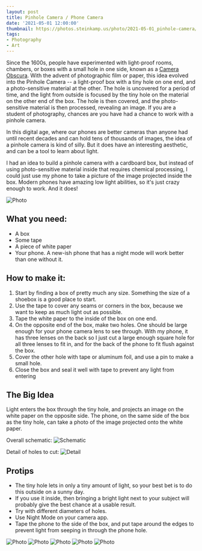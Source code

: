 ```yaml
---
layout: post
title: Pinhole Camera / Phone Camera
date: '2021-05-01 12:00:00'
thumbnail: https://photos.steinkamp.us/photo/2021-05-01_pinhole-camera/2021050117281610--1703653035229124392-IMG_2421.jpg?size=300x300&crop
tags:
- Photography
- Art
---
```


Since the 1600s, people have experimented with light-proof rooms, chambers, or boxes with a small hole in one side, known as a [Camera Obscura](https://en.wikipedia.org/wiki/Camera_obscura). With the advent of photographic film or paper, this idea evolved into the Pinhole Camera -- a light-proof box with a tiny hole on one end, and a photo-sensitive material at the other. The hole is uncovered for a period of time, and the light from outside is focused by the tiny hole on the material on the other end of the box. The hole is then covered, and the photo-sensitive material is then processed, revealing an image. If you are a student of photography, chances are you have had a chance to work with a pinhole camera.

In this digital age, where our phones are better cameras than anyone had until recent decades and can hold tens of thousands of images, the idea of a pinhole camera is kind of silly. But it does have an interesting aesthetic, and can be a tool to learn about light.

I had an idea to build a pinhole camera with a cardboard box, but instead of using photo-sensitive material inside that requires chemical processing, I could just use my phone to take a picture of the image projected inside the box. Modern phones have amazing low light abilities, so it's just crazy enough to work. And it does!

![Photo](https://photos.steinkamp.us/photo/2021-05-01_pinhole-camera/2021050117281610--7941475080171894289-IMG_2414.jpg)

## What you need:

- A box
- Some tape
- A piece of white paper
- Your phone. A new-ish phone that has a night mode will work better than one without it.

## How to make it:

1. Start by finding a box of pretty much any size. Something the size of a shoebox is a good place to start.
2. Use the tape to cover any seams or corners in the box, because we want to keep as much light out as possible.
3. Tape the white paper to the inside of the box on one end.
4. On the opposite end of the box, make two holes. One should be large enough for your phone camera lens to see through. With my phone, it has three lenses on the back so I just cut a large enough square hole for all three lenses to fit in, and for the back of the phone to fit flush against the box.
5. Cover the other hole with tape or aluminum foil, and use a pin to make a small hole.
6. Close the box and seal it well with tape to prevent any light from entering

## The Big Idea

Light enters the box through the tiny hole, and projects an image on the white paper on the opposite side. The phone, on the same side of the box as the tiny hole, can take a photo of the image projected onto the white paper.

Overall schematic:
![Schematic](https://photos.steinkamp.us/photo/2021-05-01_pinhole-camera/Pinhole%20Phone%20Camera.png)

Detail of holes to cut:
![Detail](https://photos.steinkamp.us/photo/2021-05-01_pinhole-camera/Pinhole%20Side%20of%20Box.png)

## Protips

- The tiny hole lets in only a tiny amount of light, so your best bet is to do this outside on a sunny day.
- If you use it inside, then bringing a bright light next to your subject will probably give the best chance at a usable result.
- Try with different diameters of holes.
- Use Night Mode on your camera app.
- Tape the phone to the side of the box, and put tape around the edges to prevent light from seeping in through the phone hole.

![Photo](https://photos.steinkamp.us/photo/2021-05-01_pinhole-camera/2021050117281610--2394490254023804056-IMG_2402.jpg)
![Photo](https://photos.steinkamp.us/photo/2021-05-01_pinhole-camera/2021050117281610-9106088658108536100-IMG_2405.jpg)
![Photo](https://photos.steinkamp.us/photo/2021-05-01_pinhole-camera/2021050117281610--314057480454485528-IMG_2420.jpg)
![Photo](https://photos.steinkamp.us/photo/2021-05-01_pinhole-camera/2021050117281610--1703653035229124392-IMG_2421.jpg)
![Photo](https://photos.steinkamp.us/photo/2021-05-01_pinhole-camera/2021050117281610--1470385380819093799-IMG_2427.jpg)
